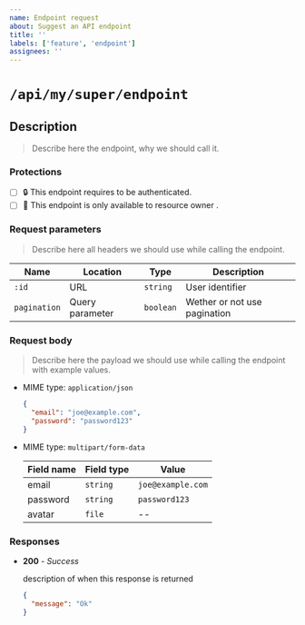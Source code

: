 ```yaml
---
name: Endpoint request
about: Suggest an API endpoint
title: ''
labels: ['feature', 'endpoint']
assignees: ''
---
```


# `/api/my/super/endpoint`

## Description

> Describe here the endpoint, why we should call it.

### Protections

- [ ] 🔒 This endpoint requires to be authenticated.
- [ ] 👮 This endpoint is only available to resource owner .

### Request parameters

> Describe here all headers we should use while calling the endpoint.

| Name         | Location        | Type      | Description                  |
| ------------ | --------------- | --------- | ---------------------------- |
| `:id`        | URL             | `string`  | User identifier              |
| `pagination` | Query parameter | `boolean` | Wether or not use pagination |

### Request body

> Describe here the payload we should use while calling the endpoint with example values.

- MIME type: `application/json`

  ```json
  {
    "email": "joe@example.com",
    "password": "password123"
  }
  ```

- MIME type: `multipart/form-data`

  | Field name | Field type | Value             |
  | ---------- | ---------- | ----------------- |
  | email      | `string`   | `joe@example.com` |
  | password   | `string`   | `password123`     |
  | avatar     | `file`     | --                |

### Responses

- **200** - _Success_

  description of when this response is returned

  ```json
  {
    "message": "Ok"
  }
  ```
